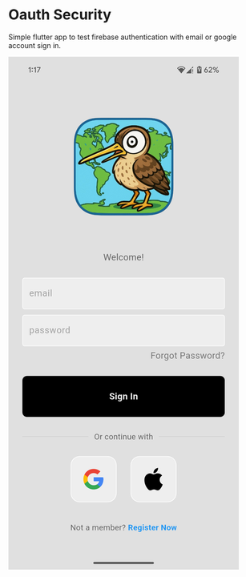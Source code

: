 # Oauth Security
Simple flutter app to test firebase authentication with email or google account sign in.

![UI demo](https://github.com/rFronteddu/flutter_oauth/blob/main/demo.png)
